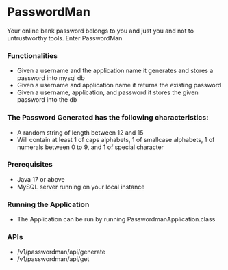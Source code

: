 # PasswordMan 
Your online bank password belongs to you and just you and not to untrustworthy tools. Enter PasswordMan

### Functionalities
- Given a username and the application name it generates and stores a password into mysql db
- Given a username and application name it returns the existing password
- Given a username, application, and password it stores the given password into the db

### The Password Generated has the following characteristics:
- A random string of length between 12 and 15
- Will contain at least 1 of caps alphabets, 1 of smallcase alphabets, 1 of numerals between 0 to 9, and 1 of special character


### Prerequisites
- Java 17 or above
- MySQL server running on your local instance

### Running the Application
- The Application can be run by running PasswordmanApplication.class

### APIs
  - /v1/passwordman/api/generate
  - /v1/passwordman/api/get

